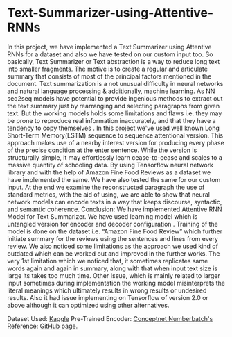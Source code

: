<h1>Text-Summarizer-using-Attentive-RNNs</h1>
In this project, we have implemented a Text Summarizer using Attentive RNNs for a dataset and also we have tested on our custom input too. So basically, Text Summarizer or Text abstraction is a way to reduce long text into smaller fragments. The motive is to create a regular and articulate summary that consists of most of the principal factors mentioned in the document. Text summarization is a not unusual difficulty in neural networks and natural language processing & additionally, machine learning. As NN seq2seq models have potential to provide ingenious methods to extract out the text summary just by rearranging and selecting paragraphs from given text. But the working models holds some limitations and flaws i.e. they may be prone to reproduce real information inaccurately, and that they have a tendency to copy themselves . In this project we've used well known Long Short-Term Memory(LSTM) sequence to sequence attentional version. This approach makes use of a nearby interest version for producing every phase of the precise condition at the enter sentence. While the version is structurally simple, it may effortlessly learn cease-to-cease and scales to a massive quantity of schooling data. By using Tensorflow neural network library and with the help of Amazon Fine Food Reviews as a dataset we have implemented the same. We have also tested the same for our custom input. At the end we examine the reconstructed paragraph the use of standard metrics, with the aid of using, we are able to show that neural network models can encode texts in a way that keeps discourse, syntactic, and semantic coherence.
Conclusion: We have implemented Attentive RNN Model for Text Summarizer. We have used learning model which is untangled version for encoder and decoder configuration . Training of the model is done on the dataset i.e. “Amazon Fine Food Review” which further initiate summary for the reviews using the sentences and lines from every review. We also noticed some limitations as the approach we used kind of outdated which can be worked out and improved in the further works. The very 1st limitation which we noticed that, it sometimes replicates same words again and again in summary, along with that when input text size is large its takes too much time. Other Issue, which is mainly related to larger input sometimes during implementation the working model misinterprets the literal meanings which ultimately results in wrong results or undesired results. Also it had issue implementing on Tensorflow of version 2.0 or above although it can optimized using other alternatives.

Dataset Used: [Kaggle](https://www.kaggle.com/snap/amazon-fine-food-reviews)
Pre-Trained Encoder: [Conceptnet Numberbatch's](https://github.com/commonsense/conceptnet-numberbatch)
Reference: [GitHub page.](https://github.com/tensorflow/models/tree/master/textsum)

